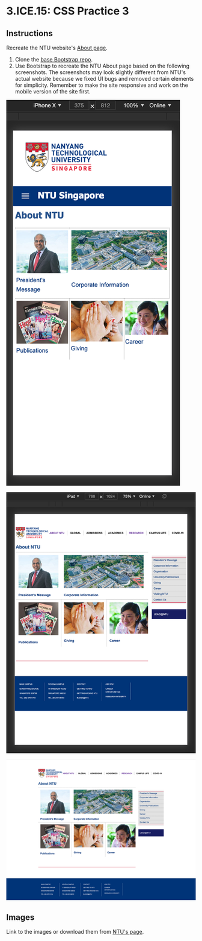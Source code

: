 # 3.ICE.15: CSS Practice 3

## Instructions

Recreate the NTU website's [About page](https://www.ntu.edu.sg/AboutNTU/Pages/home.aspx).

1. Clone the [base Bootstrap repo](https://github.com/rocketacademy/basic-bootstrap-bootcamp).
2. Use Bootstrap to recreate the NTU About page based on the following screenshots. The screenshots may look slightly different from NTU's actual website because we fixed UI bugs and removed certain elements for simplicity. Remember to make the site responsive and work on the mobile version of the site first.

![Mobile View](../../.gitbook/assets/screen-shot-2020-12-08-at-10.24.39-pm.png)

![Tablet View](../../.gitbook/assets/screen-shot-2020-12-08-at-10.24.53-pm.png)

![Desktop View](../../.gitbook/assets/screen-shot-2020-12-08-at-10.23.19-pm.png)

## Images

Link to the images or download them from [NTU's page](https://www.ntu.edu.sg/AboutNTU/Pages/home.aspx).
